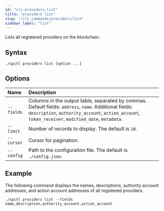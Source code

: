 ```yaml
---
id: "cli-providers-list"
title: "providers list"
slug: "/cli_commands/providers/list"
sidebar_label: "list"
---
```


Lists all registered providers on the blockchain.

## Syntax

```
./spctl providers list [option ...]
```

## Options

| **Name** | **Description** |
| :- | :- |
| `--fields`|Columns in the output table, separated by commas. Default fields: `address`, `name`. Additional fields: `description`, `authority_account`, `action_account`, `token_receiver`, `modified_date`, `metadata`. |
| `--limit` | Number of records to display. The default is `10`. |
| `--cursor` | Cursor for pagination. |
| `--config` | Path to the configuration file. The default is `./config.json`. |

## Example

The following command displays the names, descriptions, authority account addresses, and action account addresses of all registered providers:

```
./spctl providers list --fields name,description,authority_account,action_account
```